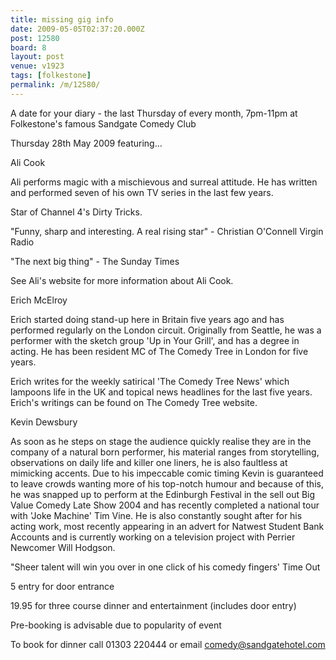 ```yaml
---
title: missing gig info
date: 2009-05-05T02:37:20.000Z
post: 12580
board: 8
layout: post
venue: v1923
tags: [folkestone]
permalink: /m/12580/
---
```

A date for your diary - the last Thursday of every month, 7pm-11pm at Folkestone's famous Sandgate Comedy Club

Thursday 28th May 2009 featuring...

Ali Cook       

Ali performs magic with a mischievous and surreal attitude. He has written and performed seven of his own TV series in the last few years. 

Star of Channel 4's Dirty Tricks.

"Funny, sharp and interesting. A real rising star" - Christian O'Connell Virgin Radio

"The next big thing" - The Sunday Times

See Ali's website for more information about Ali Cook.

Erich McElroy

Erich started doing stand-up here in Britain five years ago and has performed regularly on the London circuit. Originally from Seattle, he was a performer with the sketch group 'Up in Your Grill', and has a degree in acting. He has been resident MC of The Comedy Tree in London for five years.

Erich writes for the weekly satirical 'The Comedy Tree News' which lampoons life in the UK and topical news headlines for the last five years.  Erich's writings can be found on The Comedy Tree website.

Kevin Dewsbury

As soon as he steps on stage the audience quickly realise they are in the company of a natural born performer, his material ranges from storytelling, observations on daily life and killer one liners, he is also faultless at mimicking accents. Due to his impeccable comic timing Kevin is guaranteed to leave crowds wanting more of his top-notch humour and because of this, he was snapped up to perform at the Edinburgh Festival in the sell out Big Value Comedy Late Show 2004 and has recently completed a national tour with 'Joke Machine' Tim Vine. He is also constantly sought after for his acting work, most recently appearing in an advert for Natwest Student Bank Accounts and is currently working on a television project with Perrier Newcomer Will Hodgson.

"Sheer talent will win you over in one click of his comedy fingers' Time Out

5 entry for door entrance

19.95 for three course dinner and entertainment (includes door entry)

Pre-booking is advisable due to popularity of event

To book for dinner call 01303 220444 or email comedy@sandgatehotel.com

